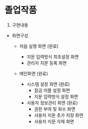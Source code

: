 # 졸업작품
   
1. 구현내용
   
- 화면구성
   - 처음 실행 화면 (완료)
      - 지문 입력방식 최초설정 화면
      - 관리자 지문 등록 화면
   
   - 메인화면 (완료)
      - 시스템 설정 화면 (완료)
         - 잠금 어플 설정 화면
         - 지문 입력방식 설정 화면
      - 사용자 정보관리 화면 (완료)
         - 권한 부여 및 회수 화면
         - 사용자 지문 추가 저장 화면
         - 사용자 지문 삭제 화면
            
